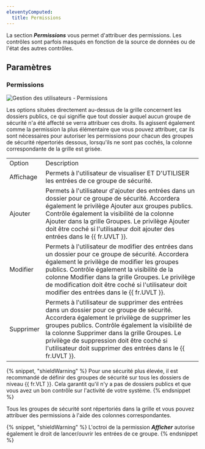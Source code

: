 ```yaml
---
eleventyComputed:
  title: Permissions
---
```

La section ***Permissions*** vous permet d'attribuer des permissions. Les contrôles sont parfois masqués en fonction de la source de données ou de l'état des autres contrôles.

## Paramètres

### Permissions

![Gestion des utilisateurs - Permissions](https://cdnweb.devolutions.net/docs/fr/rdm/mac/clip4121.png)

Les options situées directement au-dessus de la grille concernent les dossiers publics, ce qui signifie que tout dossier auquel aucun groupe de sécurité n'a été affecté se verra attribuer ces droits. Ils agissent également comme la permission la plus élémentaire que vous pouvez attribuer, car ils sont nécessaires pour autoriser les permissions pour chacun des groupes de sécurité répertoriés dessous, lorsqu'ils ne sont pas cochés, la colonne correspondante de la grille est grisée.

<table>
	<tr>
		<td>
Option
		</td>
		<td>
Description
		</td>
	</tr>
	<tr>
		<td>
Affichage
		</td>
		<td>
Permets à l'utilisateur de visualiser ET D'UTILISER les entrées de ce groupe de sécurité.
		</td>
	</tr>
	<tr>
		<td>
Ajouter
		</td>
		<td>
Permets à l'utilisateur d'ajouter des entrées dans un dossier pour ce groupe de sécurité. Accordera également le privilège Ajouter aux groupes publics. Contrôle également la visibilité de la colonne Ajouter dans la grille Groupes. Le privilège Ajouter doit être coché si l'utilisateur doit ajouter des entrées dans le {{ fr.UVLT }}.
		</td>
	</tr>
	<tr>
		<td>
Modifier
		</td>
		<td>
Permets à l'utilisateur de modifier des entrées dans un dossier pour ce groupe de sécurité. Accordera également le privilège de modifier les groupes publics. Contrôle également la visibilité de la colonne Modifier dans la grille Groupes. Le privilège de modification doit être coché si l'utilisateur doit modifier des entrées dans le {{ fr.UVLT }}.
		</td>
	</tr>
	<tr>
		<td>
Supprimer
		</td>
		<td>
Permets à l'utilisateur de supprimer des entrées dans un dossier pour ce groupe de sécurité. Accordera également le privilège de supprimer les groupes publics. Contrôle également la visibilité de la colonne Supprimer dans la grille Groupes. Le privilège de suppression doit être coché si l'utilisateur doit supprimer des entrées dans le {{ fr.UVLT }}.
		</td>
	</tr>
</table>

{% snippet, "shieldWarning" %}
Pour une sécurité plus élevée, il est recommandé de définir des groupes de sécurité sur tous les dossiers de niveau {{ fr.VLT }}. Cela garantit qu'il n'y a pas de dossiers publics et que vous avez un bon contrôle sur l'activité de votre système.
{% endsnippet %}

Tous les groupes de sécurité sont répertoriés dans la grille et vous pouvez attribuer des permissions à l'aide des colonnes correspondantes.

{% snippet, "shieldWarning" %}
L'octroi de la permission ***Afficher*** autorise également le droit de lancer/ouvrir les entrées de ce groupe.
{% endsnippet %}


